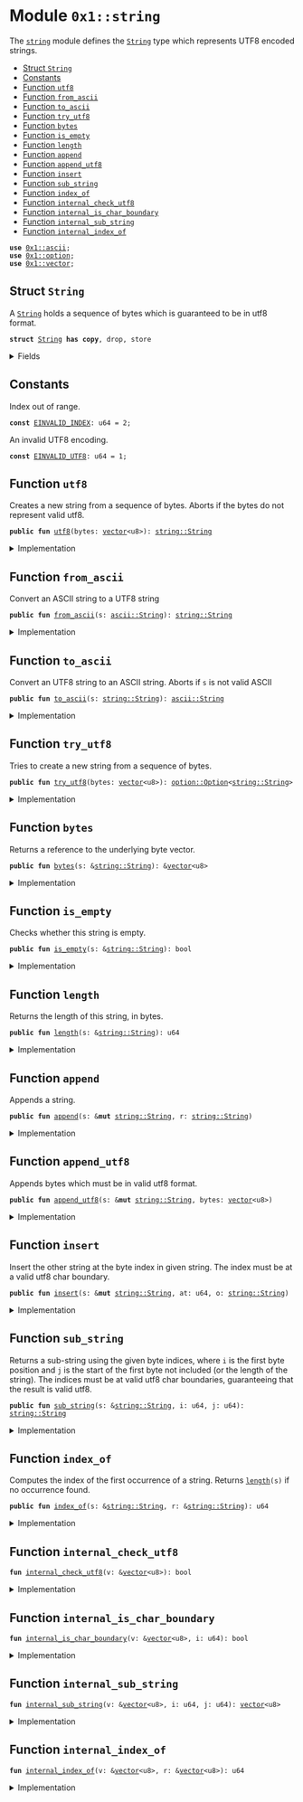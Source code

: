 
<a name="0x1_string"></a>

# Module `0x1::string`

The <code><a href="../../dependencies/move-stdlib/string.md#0x1_string">string</a></code> module defines the <code><a href="../../dependencies/move-stdlib/string.md#0x1_string_String">String</a></code> type which represents UTF8 encoded strings.


-  [Struct `String`](#0x1_string_String)
-  [Constants](#@Constants_0)
-  [Function `utf8`](#0x1_string_utf8)
-  [Function `from_ascii`](#0x1_string_from_ascii)
-  [Function `to_ascii`](#0x1_string_to_ascii)
-  [Function `try_utf8`](#0x1_string_try_utf8)
-  [Function `bytes`](#0x1_string_bytes)
-  [Function `is_empty`](#0x1_string_is_empty)
-  [Function `length`](#0x1_string_length)
-  [Function `append`](#0x1_string_append)
-  [Function `append_utf8`](#0x1_string_append_utf8)
-  [Function `insert`](#0x1_string_insert)
-  [Function `sub_string`](#0x1_string_sub_string)
-  [Function `index_of`](#0x1_string_index_of)
-  [Function `internal_check_utf8`](#0x1_string_internal_check_utf8)
-  [Function `internal_is_char_boundary`](#0x1_string_internal_is_char_boundary)
-  [Function `internal_sub_string`](#0x1_string_internal_sub_string)
-  [Function `internal_index_of`](#0x1_string_internal_index_of)


<pre><code><b>use</b> <a href="../../dependencies/move-stdlib/ascii.md#0x1_ascii">0x1::ascii</a>;
<b>use</b> <a href="../../dependencies/move-stdlib/option.md#0x1_option">0x1::option</a>;
<b>use</b> <a href="../../dependencies/move-stdlib/vector.md#0x1_vector">0x1::vector</a>;
</code></pre>



<a name="0x1_string_String"></a>

## Struct `String`

A <code><a href="../../dependencies/move-stdlib/string.md#0x1_string_String">String</a></code> holds a sequence of bytes which is guaranteed to be in utf8 format.


<pre><code><b>struct</b> <a href="../../dependencies/move-stdlib/string.md#0x1_string_String">String</a> <b>has</b> <b>copy</b>, drop, store
</code></pre>



<details>
<summary>Fields</summary>


<dl>
<dt>
<code>bytes: <a href="../../dependencies/move-stdlib/vector.md#0x1_vector">vector</a>&lt;u8&gt;</code>
</dt>
<dd>

</dd>
</dl>


</details>

<a name="@Constants_0"></a>

## Constants


<a name="0x1_string_EINVALID_INDEX"></a>

Index out of range.


<pre><code><b>const</b> <a href="../../dependencies/move-stdlib/string.md#0x1_string_EINVALID_INDEX">EINVALID_INDEX</a>: u64 = 2;
</code></pre>



<a name="0x1_string_EINVALID_UTF8"></a>

An invalid UTF8 encoding.


<pre><code><b>const</b> <a href="../../dependencies/move-stdlib/string.md#0x1_string_EINVALID_UTF8">EINVALID_UTF8</a>: u64 = 1;
</code></pre>



<a name="0x1_string_utf8"></a>

## Function `utf8`

Creates a new string from a sequence of bytes. Aborts if the bytes do not represent valid utf8.


<pre><code><b>public</b> <b>fun</b> <a href="../../dependencies/move-stdlib/string.md#0x1_string_utf8">utf8</a>(bytes: <a href="../../dependencies/move-stdlib/vector.md#0x1_vector">vector</a>&lt;u8&gt;): <a href="../../dependencies/move-stdlib/string.md#0x1_string_String">string::String</a>
</code></pre>



<details>
<summary>Implementation</summary>


<pre><code><b>public</b> <b>fun</b> <a href="../../dependencies/move-stdlib/string.md#0x1_string_utf8">utf8</a>(bytes: <a href="../../dependencies/move-stdlib/vector.md#0x1_vector">vector</a>&lt;u8&gt;): <a href="../../dependencies/move-stdlib/string.md#0x1_string_String">String</a> {
    <b>assert</b>!(<a href="../../dependencies/move-stdlib/string.md#0x1_string_internal_check_utf8">internal_check_utf8</a>(&bytes), <a href="../../dependencies/move-stdlib/string.md#0x1_string_EINVALID_UTF8">EINVALID_UTF8</a>);
    <a href="../../dependencies/move-stdlib/string.md#0x1_string_String">String</a>{bytes}
}
</code></pre>



</details>

<a name="0x1_string_from_ascii"></a>

## Function `from_ascii`

Convert an ASCII string to a UTF8 string


<pre><code><b>public</b> <b>fun</b> <a href="../../dependencies/move-stdlib/string.md#0x1_string_from_ascii">from_ascii</a>(s: <a href="../../dependencies/move-stdlib/ascii.md#0x1_ascii_String">ascii::String</a>): <a href="../../dependencies/move-stdlib/string.md#0x1_string_String">string::String</a>
</code></pre>



<details>
<summary>Implementation</summary>


<pre><code><b>public</b> <b>fun</b> <a href="../../dependencies/move-stdlib/string.md#0x1_string_from_ascii">from_ascii</a>(s: <a href="../../dependencies/move-stdlib/ascii.md#0x1_ascii_String">ascii::String</a>): <a href="../../dependencies/move-stdlib/string.md#0x1_string_String">String</a> {
    <a href="../../dependencies/move-stdlib/string.md#0x1_string_String">String</a> { bytes: <a href="../../dependencies/move-stdlib/ascii.md#0x1_ascii_into_bytes">ascii::into_bytes</a>(s) }
}
</code></pre>



</details>

<a name="0x1_string_to_ascii"></a>

## Function `to_ascii`

Convert an UTF8 string to an ASCII string.
Aborts if <code>s</code> is not valid ASCII


<pre><code><b>public</b> <b>fun</b> <a href="../../dependencies/move-stdlib/string.md#0x1_string_to_ascii">to_ascii</a>(s: <a href="../../dependencies/move-stdlib/string.md#0x1_string_String">string::String</a>): <a href="../../dependencies/move-stdlib/ascii.md#0x1_ascii_String">ascii::String</a>
</code></pre>



<details>
<summary>Implementation</summary>


<pre><code><b>public</b> <b>fun</b> <a href="../../dependencies/move-stdlib/string.md#0x1_string_to_ascii">to_ascii</a>(s: <a href="../../dependencies/move-stdlib/string.md#0x1_string_String">String</a>): <a href="../../dependencies/move-stdlib/ascii.md#0x1_ascii_String">ascii::String</a> {
    <b>let</b> <a href="../../dependencies/move-stdlib/string.md#0x1_string_String">String</a> { bytes } = s;
    <a href="../../dependencies/move-stdlib/ascii.md#0x1_ascii_string">ascii::string</a>(bytes)
}
</code></pre>



</details>

<a name="0x1_string_try_utf8"></a>

## Function `try_utf8`

Tries to create a new string from a sequence of bytes.


<pre><code><b>public</b> <b>fun</b> <a href="../../dependencies/move-stdlib/string.md#0x1_string_try_utf8">try_utf8</a>(bytes: <a href="../../dependencies/move-stdlib/vector.md#0x1_vector">vector</a>&lt;u8&gt;): <a href="../../dependencies/move-stdlib/option.md#0x1_option_Option">option::Option</a>&lt;<a href="../../dependencies/move-stdlib/string.md#0x1_string_String">string::String</a>&gt;
</code></pre>



<details>
<summary>Implementation</summary>


<pre><code><b>public</b> <b>fun</b> <a href="../../dependencies/move-stdlib/string.md#0x1_string_try_utf8">try_utf8</a>(bytes: <a href="../../dependencies/move-stdlib/vector.md#0x1_vector">vector</a>&lt;u8&gt;): Option&lt;<a href="../../dependencies/move-stdlib/string.md#0x1_string_String">String</a>&gt; {
    <b>if</b> (<a href="../../dependencies/move-stdlib/string.md#0x1_string_internal_check_utf8">internal_check_utf8</a>(&bytes)) {
        <a href="../../dependencies/move-stdlib/option.md#0x1_option_some">option::some</a>(<a href="../../dependencies/move-stdlib/string.md#0x1_string_String">String</a>{bytes})
    } <b>else</b> {
        <a href="../../dependencies/move-stdlib/option.md#0x1_option_none">option::none</a>()
    }
}
</code></pre>



</details>

<a name="0x1_string_bytes"></a>

## Function `bytes`

Returns a reference to the underlying byte vector.


<pre><code><b>public</b> <b>fun</b> <a href="../../dependencies/move-stdlib/string.md#0x1_string_bytes">bytes</a>(s: &<a href="../../dependencies/move-stdlib/string.md#0x1_string_String">string::String</a>): &<a href="../../dependencies/move-stdlib/vector.md#0x1_vector">vector</a>&lt;u8&gt;
</code></pre>



<details>
<summary>Implementation</summary>


<pre><code><b>public</b> <b>fun</b> <a href="../../dependencies/move-stdlib/string.md#0x1_string_bytes">bytes</a>(s: &<a href="../../dependencies/move-stdlib/string.md#0x1_string_String">String</a>): &<a href="../../dependencies/move-stdlib/vector.md#0x1_vector">vector</a>&lt;u8&gt; {
    &s.bytes
}
</code></pre>



</details>

<a name="0x1_string_is_empty"></a>

## Function `is_empty`

Checks whether this string is empty.


<pre><code><b>public</b> <b>fun</b> <a href="../../dependencies/move-stdlib/string.md#0x1_string_is_empty">is_empty</a>(s: &<a href="../../dependencies/move-stdlib/string.md#0x1_string_String">string::String</a>): bool
</code></pre>



<details>
<summary>Implementation</summary>


<pre><code><b>public</b> <b>fun</b> <a href="../../dependencies/move-stdlib/string.md#0x1_string_is_empty">is_empty</a>(s: &<a href="../../dependencies/move-stdlib/string.md#0x1_string_String">String</a>): bool {
    <a href="../../dependencies/move-stdlib/vector.md#0x1_vector_is_empty">vector::is_empty</a>(&s.bytes)
}
</code></pre>



</details>

<a name="0x1_string_length"></a>

## Function `length`

Returns the length of this string, in bytes.


<pre><code><b>public</b> <b>fun</b> <a href="../../dependencies/move-stdlib/string.md#0x1_string_length">length</a>(s: &<a href="../../dependencies/move-stdlib/string.md#0x1_string_String">string::String</a>): u64
</code></pre>



<details>
<summary>Implementation</summary>


<pre><code><b>public</b> <b>fun</b> <a href="../../dependencies/move-stdlib/string.md#0x1_string_length">length</a>(s: &<a href="../../dependencies/move-stdlib/string.md#0x1_string_String">String</a>): u64 {
    <a href="../../dependencies/move-stdlib/vector.md#0x1_vector_length">vector::length</a>(&s.bytes)
}
</code></pre>



</details>

<a name="0x1_string_append"></a>

## Function `append`

Appends a string.


<pre><code><b>public</b> <b>fun</b> <a href="../../dependencies/move-stdlib/string.md#0x1_string_append">append</a>(s: &<b>mut</b> <a href="../../dependencies/move-stdlib/string.md#0x1_string_String">string::String</a>, r: <a href="../../dependencies/move-stdlib/string.md#0x1_string_String">string::String</a>)
</code></pre>



<details>
<summary>Implementation</summary>


<pre><code><b>public</b> <b>fun</b> <a href="../../dependencies/move-stdlib/string.md#0x1_string_append">append</a>(s: &<b>mut</b> <a href="../../dependencies/move-stdlib/string.md#0x1_string_String">String</a>, r: <a href="../../dependencies/move-stdlib/string.md#0x1_string_String">String</a>) {
    <a href="../../dependencies/move-stdlib/vector.md#0x1_vector_append">vector::append</a>(&<b>mut</b> s.bytes, r.bytes)
}
</code></pre>



</details>

<a name="0x1_string_append_utf8"></a>

## Function `append_utf8`

Appends bytes which must be in valid utf8 format.


<pre><code><b>public</b> <b>fun</b> <a href="../../dependencies/move-stdlib/string.md#0x1_string_append_utf8">append_utf8</a>(s: &<b>mut</b> <a href="../../dependencies/move-stdlib/string.md#0x1_string_String">string::String</a>, bytes: <a href="../../dependencies/move-stdlib/vector.md#0x1_vector">vector</a>&lt;u8&gt;)
</code></pre>



<details>
<summary>Implementation</summary>


<pre><code><b>public</b> <b>fun</b> <a href="../../dependencies/move-stdlib/string.md#0x1_string_append_utf8">append_utf8</a>(s: &<b>mut</b> <a href="../../dependencies/move-stdlib/string.md#0x1_string_String">String</a>, bytes: <a href="../../dependencies/move-stdlib/vector.md#0x1_vector">vector</a>&lt;u8&gt;) {
    <a href="../../dependencies/move-stdlib/string.md#0x1_string_append">append</a>(s, <a href="../../dependencies/move-stdlib/string.md#0x1_string_utf8">utf8</a>(bytes))
}
</code></pre>



</details>

<a name="0x1_string_insert"></a>

## Function `insert`

Insert the other string at the byte index in given string. The index must be at a valid utf8 char
boundary.


<pre><code><b>public</b> <b>fun</b> <a href="../../dependencies/move-stdlib/string.md#0x1_string_insert">insert</a>(s: &<b>mut</b> <a href="../../dependencies/move-stdlib/string.md#0x1_string_String">string::String</a>, at: u64, o: <a href="../../dependencies/move-stdlib/string.md#0x1_string_String">string::String</a>)
</code></pre>



<details>
<summary>Implementation</summary>


<pre><code><b>public</b> <b>fun</b> <a href="../../dependencies/move-stdlib/string.md#0x1_string_insert">insert</a>(s: &<b>mut</b> <a href="../../dependencies/move-stdlib/string.md#0x1_string_String">String</a>, at: u64, o: <a href="../../dependencies/move-stdlib/string.md#0x1_string_String">String</a>) {
    <b>let</b> bytes = &s.bytes;
    <b>assert</b>!(at &lt;= <a href="../../dependencies/move-stdlib/vector.md#0x1_vector_length">vector::length</a>(bytes) && <a href="../../dependencies/move-stdlib/string.md#0x1_string_internal_is_char_boundary">internal_is_char_boundary</a>(bytes, at), <a href="../../dependencies/move-stdlib/string.md#0x1_string_EINVALID_INDEX">EINVALID_INDEX</a>);
    <b>let</b> l = <a href="../../dependencies/move-stdlib/string.md#0x1_string_length">length</a>(s);
    <b>let</b> <b>mut</b> front = <a href="../../dependencies/move-stdlib/string.md#0x1_string_sub_string">sub_string</a>(s, 0, at);
    <b>let</b> end = <a href="../../dependencies/move-stdlib/string.md#0x1_string_sub_string">sub_string</a>(s, at, l);
    <a href="../../dependencies/move-stdlib/string.md#0x1_string_append">append</a>(&<b>mut</b> front, o);
    <a href="../../dependencies/move-stdlib/string.md#0x1_string_append">append</a>(&<b>mut</b> front, end);
    *s = front;
}
</code></pre>



</details>

<a name="0x1_string_sub_string"></a>

## Function `sub_string`

Returns a sub-string using the given byte indices, where <code>i</code> is the first byte position and <code>j</code> is the start
of the first byte not included (or the length of the string). The indices must be at valid utf8 char boundaries,
guaranteeing that the result is valid utf8.


<pre><code><b>public</b> <b>fun</b> <a href="../../dependencies/move-stdlib/string.md#0x1_string_sub_string">sub_string</a>(s: &<a href="../../dependencies/move-stdlib/string.md#0x1_string_String">string::String</a>, i: u64, j: u64): <a href="../../dependencies/move-stdlib/string.md#0x1_string_String">string::String</a>
</code></pre>



<details>
<summary>Implementation</summary>


<pre><code><b>public</b> <b>fun</b> <a href="../../dependencies/move-stdlib/string.md#0x1_string_sub_string">sub_string</a>(s: &<a href="../../dependencies/move-stdlib/string.md#0x1_string_String">String</a>, i: u64, j: u64): <a href="../../dependencies/move-stdlib/string.md#0x1_string_String">String</a> {
    <b>let</b> bytes = &s.bytes;
    <b>let</b> l = <a href="../../dependencies/move-stdlib/vector.md#0x1_vector_length">vector::length</a>(bytes);
    <b>assert</b>!(
        j &lt;= l && i &lt;= j && <a href="../../dependencies/move-stdlib/string.md#0x1_string_internal_is_char_boundary">internal_is_char_boundary</a>(bytes, i) && <a href="../../dependencies/move-stdlib/string.md#0x1_string_internal_is_char_boundary">internal_is_char_boundary</a>(bytes, j),
        <a href="../../dependencies/move-stdlib/string.md#0x1_string_EINVALID_INDEX">EINVALID_INDEX</a>
    );
    <a href="../../dependencies/move-stdlib/string.md#0x1_string_String">String</a>{bytes: <a href="../../dependencies/move-stdlib/string.md#0x1_string_internal_sub_string">internal_sub_string</a>(bytes, i, j)}
}
</code></pre>



</details>

<a name="0x1_string_index_of"></a>

## Function `index_of`

Computes the index of the first occurrence of a string. Returns <code><a href="../../dependencies/move-stdlib/string.md#0x1_string_length">length</a>(s)</code> if no occurrence found.


<pre><code><b>public</b> <b>fun</b> <a href="../../dependencies/move-stdlib/string.md#0x1_string_index_of">index_of</a>(s: &<a href="../../dependencies/move-stdlib/string.md#0x1_string_String">string::String</a>, r: &<a href="../../dependencies/move-stdlib/string.md#0x1_string_String">string::String</a>): u64
</code></pre>



<details>
<summary>Implementation</summary>


<pre><code><b>public</b> <b>fun</b> <a href="../../dependencies/move-stdlib/string.md#0x1_string_index_of">index_of</a>(s: &<a href="../../dependencies/move-stdlib/string.md#0x1_string_String">String</a>, r: &<a href="../../dependencies/move-stdlib/string.md#0x1_string_String">String</a>): u64 {
    <a href="../../dependencies/move-stdlib/string.md#0x1_string_internal_index_of">internal_index_of</a>(&s.bytes, &r.bytes)
}
</code></pre>



</details>

<a name="0x1_string_internal_check_utf8"></a>

## Function `internal_check_utf8`



<pre><code><b>fun</b> <a href="../../dependencies/move-stdlib/string.md#0x1_string_internal_check_utf8">internal_check_utf8</a>(v: &<a href="../../dependencies/move-stdlib/vector.md#0x1_vector">vector</a>&lt;u8&gt;): bool
</code></pre>



<details>
<summary>Implementation</summary>


<pre><code><b>native</b> <b>fun</b> <a href="../../dependencies/move-stdlib/string.md#0x1_string_internal_check_utf8">internal_check_utf8</a>(v: &<a href="../../dependencies/move-stdlib/vector.md#0x1_vector">vector</a>&lt;u8&gt;): bool;
</code></pre>



</details>

<a name="0x1_string_internal_is_char_boundary"></a>

## Function `internal_is_char_boundary`



<pre><code><b>fun</b> <a href="../../dependencies/move-stdlib/string.md#0x1_string_internal_is_char_boundary">internal_is_char_boundary</a>(v: &<a href="../../dependencies/move-stdlib/vector.md#0x1_vector">vector</a>&lt;u8&gt;, i: u64): bool
</code></pre>



<details>
<summary>Implementation</summary>


<pre><code><b>native</b> <b>fun</b> <a href="../../dependencies/move-stdlib/string.md#0x1_string_internal_is_char_boundary">internal_is_char_boundary</a>(v: &<a href="../../dependencies/move-stdlib/vector.md#0x1_vector">vector</a>&lt;u8&gt;, i: u64): bool;
</code></pre>



</details>

<a name="0x1_string_internal_sub_string"></a>

## Function `internal_sub_string`



<pre><code><b>fun</b> <a href="../../dependencies/move-stdlib/string.md#0x1_string_internal_sub_string">internal_sub_string</a>(v: &<a href="../../dependencies/move-stdlib/vector.md#0x1_vector">vector</a>&lt;u8&gt;, i: u64, j: u64): <a href="../../dependencies/move-stdlib/vector.md#0x1_vector">vector</a>&lt;u8&gt;
</code></pre>



<details>
<summary>Implementation</summary>


<pre><code><b>native</b> <b>fun</b> <a href="../../dependencies/move-stdlib/string.md#0x1_string_internal_sub_string">internal_sub_string</a>(v: &<a href="../../dependencies/move-stdlib/vector.md#0x1_vector">vector</a>&lt;u8&gt;, i: u64, j: u64): <a href="../../dependencies/move-stdlib/vector.md#0x1_vector">vector</a>&lt;u8&gt;;
</code></pre>



</details>

<a name="0x1_string_internal_index_of"></a>

## Function `internal_index_of`



<pre><code><b>fun</b> <a href="../../dependencies/move-stdlib/string.md#0x1_string_internal_index_of">internal_index_of</a>(v: &<a href="../../dependencies/move-stdlib/vector.md#0x1_vector">vector</a>&lt;u8&gt;, r: &<a href="../../dependencies/move-stdlib/vector.md#0x1_vector">vector</a>&lt;u8&gt;): u64
</code></pre>



<details>
<summary>Implementation</summary>


<pre><code><b>native</b> <b>fun</b> <a href="../../dependencies/move-stdlib/string.md#0x1_string_internal_index_of">internal_index_of</a>(v: &<a href="../../dependencies/move-stdlib/vector.md#0x1_vector">vector</a>&lt;u8&gt;, r: &<a href="../../dependencies/move-stdlib/vector.md#0x1_vector">vector</a>&lt;u8&gt;): u64;
</code></pre>



</details>
